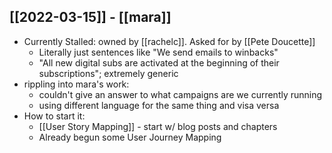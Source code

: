 

## [[2022-03-15]] - [[mara]]
- Currently Stalled: owned by [[rachelc]]. Asked for by [[Pete Doucette]]
	- Literally just sentences like "We send emails to winbacks"
	- "All new digital subs are activated at the beginning of their subscriptions"; extremely generic
- rippling into mara's work:
	- couldn't give an answer to what campaigns are we currently running
	- using different language for the same thing and visa versa
- How to start it:
	- [[User Story Mapping]] - start w/ blog posts and chapters
	- Already begun some User Journey Mapping
